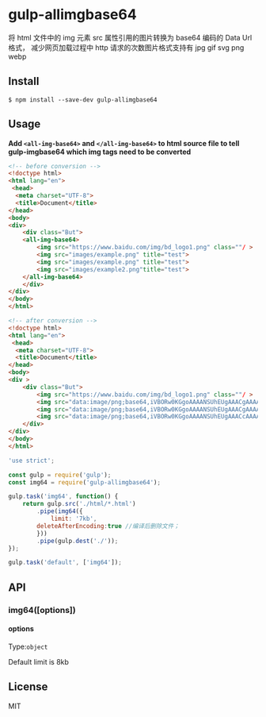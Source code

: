 ﻿# gulp-allimgbase64

将 html 文件中的 img 元素 src 属性引用的图片转换为 base64 编码的 Data Url 格式，
减少网页加载过程中 http 请求的次数图片格式支持有 jpg gif svg png webp

## Install

```
$ npm install --save-dev gulp-allimgbase64
```

## Usage

**Add ```<all-img-base64>``` and ```</all-img-base64>``` to html source file to tell gulp-imgbase64 which img tags need to be converted**
<br> 

```html
<!-- before conversion -->
<!doctype html>
<html lang="en">
 <head>
  <meta charset="UTF-8">
  <title>Document</title>
</head>
<body>
<div>
	<div class="But">
	<all-img-base64>
		<img src="https://www.baidu.com/img/bd_logo1.png" class=""/ >
		<img src="images/example.png" title="test">
		<img src="images/example.png" title="test">
		<img src="images/example2.png"title="test">
	</all-img-base64>
	</div>
</div>
</body>
</html>
```

```html
<!-- after conversion -->
<!doctype html>
<html lang="en">
 <head>
  <meta charset="UTF-8">
  <title>Document</title>
</head>
<body>
<div >
	<div class="But">	
		<img src="https://www.baidu.com/img/bd_logo1.png" class=""/ >
		<img src="data:image/png;base64,iVBORw0KGgoAAAANSUhEUgAAACgAAAAjCAYAAADmOUiuAAAAAXNSR0IArs4c6QAAAARnQU1BAACxjwv8YQUAAAAJcEhZcwAADsQAAA7EAZUrDhsAAAA9SURBVFhH7c4hAQAwDMCw+Vd1Z5uIkIOC8My+2Z8VVAVVQVVQFVQFVUFVUBVUBVVBVVAVVAVVQVVQFTSzB/30/+NN9LN8AAAAAElFTkSuQmCC" title="test">
		<img src="data:image/png;base64,iVBORw0KGgoAAAANSUhEUgAAACgAAAAjCAYAAADmOUiuAAAAAXNSR0IArs4c6QAAAARnQU1BAACxjwv8YQUAAAAJcEhZcwAADsQAAA7EAZUrDhsAAAA9SURBVFhH7c4hAQAwDMCw+Vd1Z5uIkIOC8My+2Z8VVAVVQVVQFVQFVUFVUBVUBVVBVVAVVAVVQVVQFTSzB/30/+NN9LN8AAAAAElFTkSuQmCC" title="test">
		<img src="data:image/png;base64,iVBORw0KGgoAAAANSUhEUgAAACcAAAAiCAYAAADcbsCGAAAAAXNSR0IArs4c6QAAAARnQU1BAACxjwv8YQUAAAAJcEhZcwAADsQAAA7EAZUrDhsAAAA/SURBVFhH7c4hAQAgEAAxKn1AIpMBOkwhTsxvnT33V+VUOVVOlVPlVDlVTpVT5VQ5VU6VU+VUOVVOlVMf5+Y+D+p6cA0gi/8AAAAASUVORK5CYII=" title="test">	
	</div>
</div>
</body>
</html>
```


```js
'use strict';

const gulp = require('gulp');
const img64 = require('gulp-allimgbase64');

gulp.task('img64', function() {
    return gulp.src('./html/*.html')
        .pipe(img64({
            limit: '7kb',
	    deleteAfterEncoding:true //编译后删除文件；
        }))
        .pipe(gulp.dest('./'));
});

gulp.task('default', ['img64']);
```

## API

### img64([options])

#### options

Type:`object`<br>

Default limit is 8kb

## License

MIT
